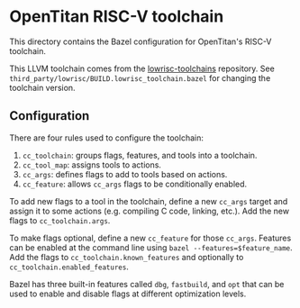 # OpenTitan RISC-V toolchain

This directory contains the Bazel configuration for OpenTitan's RISC-V
toolchain.

This LLVM toolchain comes from the [lowrisc-toolchains] repository. See
`third_party/lowrisc/BUILD.lowrisc_toolchain.bazel` for changing the toolchain
version.

[lowrisc-toolchains]: https://github.com/lowRISC/lowrisc-toolchains

## Configuration

There are four rules used to configure the toolchain:

1. `cc_toolchain`: groups flags, features, and tools into a toolchain.
2. `cc_tool_map`: assigns tools to actions.
3. `cc_args`: defines flags to add to tools based on actions.
3. `cc_feature`: allows `cc_args` flags to be conditionally enabled.

To add new flags to a tool in the toolchain, define a new `cc_args` target
and assign it to some actions (e.g. compiling C code, linking, etc.). Add the
new flags to `cc_toolchain.args`.

To make flags optional, define a new `cc_feature` for those `cc_args`. Features
can be enabled at the command line using `bazel --features=$feature_name`. Add
the flags to `cc_toolchain.known_features` and optionally to
`cc_toolchain.enabled_features`.

Bazel has three built-in features called `dbg`, `fastbuild`, and `opt` that can
be used to enable and disable flags at different optimization levels.
